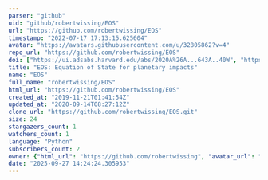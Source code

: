```yaml
---
parser: "github"
uid: "github/robertwissing/EOS"
url: "https://github.com/robertwissing/EOS"
timestamp: "2022-07-17 17:13:15.625604"
avatar: "https://avatars.githubusercontent.com/u/32805862?v=4"
repo_url: "https://github.com/robertwissing/EOS"
doi: ["https://ui.adsabs.harvard.edu/abs/2020A%26A...643A..40W", "https://ui.adsabs.harvard.edu/abs/2020A%26A...635A..21W", "https://ui.adsabs.harvard.edu/abs/2020ascl.soft12007W/abstract"]
title: "EOS: Equation of State for planetary impacts"
name: "EOS"
full_name: "robertwissing/EOS"
html_url: "https://github.com/robertwissing/EOS"
created_at: "2019-11-21T01:41:54Z"
updated_at: "2020-09-14T08:27:12Z"
clone_url: "https://github.com/robertwissing/EOS.git"
size: 24
stargazers_count: 1
watchers_count: 1
language: "Python"
subscribers_count: 2
owner: {"html_url": "https://github.com/robertwissing", "avatar_url": "https://avatars.githubusercontent.com/u/32805862?v=4", "login": "robertwissing", "type": "User"}
date: "2025-09-27 14:24:24.305953"
---
```


